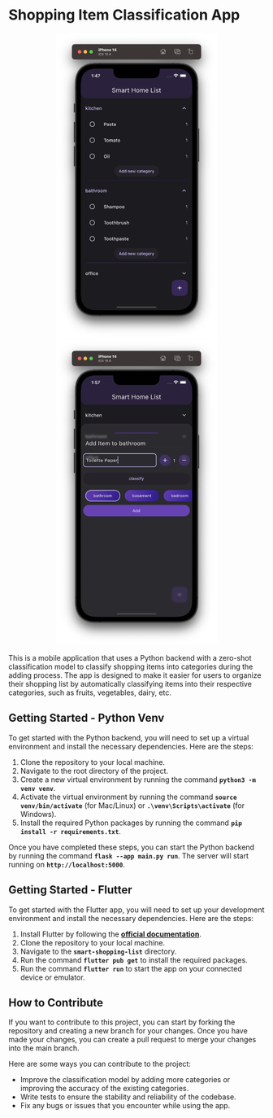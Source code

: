 # **Shopping Item Classification App**

<div align=center>
<img src="https://github.com/Michele-x98/SmartShoppingList/blob/main/assets/home.png" height=600>
<img src="https://github.com/Michele-x98/SmartShoppingList/blob/main/assets/classification.png" height=600>
</div>

This is a mobile application that uses a Python backend with a zero-shot classification model to classify shopping items into categories during the adding process. The app is designed to make it easier for users to organize their shopping list by automatically classifying items into their respective categories, such as fruits, vegetables, dairy, etc.

## **Getting Started - Python Venv**

To get started with the Python backend, you will need to set up a virtual environment and install the necessary dependencies. Here are the steps:

1. Clone the repository to your local machine.
2. Navigate to the root directory of the project.
3. Create a new virtual environment by running the command **`python3 -m venv venv`**.
4. Activate the virtual environment by running the command **`source venv/bin/activate`** (for Mac/Linux) or **`.\venv\Scripts\activate`** (for Windows).
5. Install the required Python packages by running the command **`pip install -r requirements.txt`**.

Once you have completed these steps, you can start the Python backend by running the command **`flask --app main.py run`**. The server will start running on **`http://localhost:5000`**.

## **Getting Started - Flutter**

To get started with the Flutter app, you will need to set up your development environment and install the necessary dependencies. Here are the steps:

1. Install Flutter by following the **[official documentation](https://flutter.dev/docs/get-started/install)**.
2. Clone the repository to your local machine.
3. Navigate to the **`smart-shopping-list`** directory.
4. Run the command **`flutter pub get`** to install the required packages.
5. Run the command **`flutter run`** to start the app on your connected device or emulator.

## **How to Contribute**

If you want to contribute to this project, you can start by forking the repository and creating a new branch for your changes. Once you have made your changes, you can create a pull request to merge your changes into the main branch.

Here are some ways you can contribute to the project:

- Improve the classification model by adding more categories or improving the accuracy of the existing categories.
- Write tests to ensure the stability and reliability of the codebase.
- Fix any bugs or issues that you encounter while using the app.
